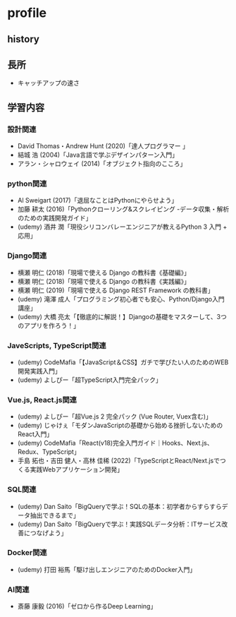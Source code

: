 # profile

## history

## 長所

- キャッチアップの速さ

## 学習内容

### 設計関連

- David Thomas・Andrew Hunt (2020)「達人プログラマー 」
- 結城 浩 (2004)「Java言語で学ぶデザインパターン入門」
- アラン・シャロウェイ (2014)「オブジェクト指向のこころ」

### python関連

- Al Sweigart (2017)「退屈なことはPythonにやらせよう」
- 加藤 耕太 (2016)「Pythonクローリング&スクレイピング -データ収集・解析のための実践開発ガイド」
- (udemy) 酒井 潤「現役シリコンバレーエンジニアが教えるPython 3 入門 + 応用」

### Django関連

- 横瀬 明仁 (2018)「現場で使える Django の教科書《基礎編》」
- 横瀬 明仁 (2018)「現場で使える Django の教科書《実践編》」
- 横瀬 明仁 (2019)「現場で使える Django REST Framework の教科書」
- (udemy) 滝澤 成人「プログラミング初心者でも安心、Python/Django入門講座」
- (udemy) 大橋 亮太「【徹底的に解説！】Djangoの基礎をマスターして、3つのアプリを作ろう！」

### JaveScripts, TypeScript関連

- (udemy) CodeMafia「【JavaScript＆CSS】ガチで学びたい人のためのWEB開発実践入門」
- (udemy) よしぴー「超TypeScript入門完全パック」

### Vue.js, React.js関連

- (udemy) よしぴー「超Vue.js 2 完全パック (Vue Router, Vuex含む)」
- (udemy) じゃけぇ「モダンJavaScriptの基礎から始める挫折しないためのReact入門」
- (udemy) CodeMafia「React(v18)完全入門ガイド｜Hooks、Next.js、Redux、TypeScript」
- 手島 拓也・吉田 健人・高林 佳稀 (2022)「TypeScriptとReact/Next.jsでつくる実践Webアプリケーション開発」

### SQL関連

- (udemy) Dan Saito「BigQueryで学ぶ！SQLの基本：初学者からすらすらデータ抽出できるまで」
- (udemy) Dan Saito「BigQueryで学ぶ！実践SQLデータ分析：ITサービス改善につなげよう」

### Docker関連

- (udemy) 打田 裕馬「駆け出しエンジニアのためのDocker入門」

### AI関連

- 斎藤 康毅 (2016)「ゼロから作るDeep Learning」

